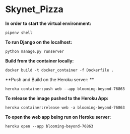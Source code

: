 # Skynet_Pizza

**In order to start the virtual environment:**

```pipenv shell```

**To run Django on the localhost:**

```python manage.py runserver```

**Build from the container locally:**

```docker build -t docker_container -f Dockerfile .```

**Push and Build on the Heroku server: **

```heroku container:push web --app blooming-beyond-76863 ```

**To release the image pushed to the Heroku App:**

```heroku container:release web -a blooming-beyond-76863```

**To open the web app being run on Heroku server:**

```heroku open --app blooming-beyond-76863```     
